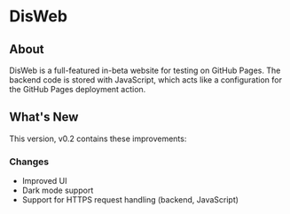 # DisWeb
## About
DisWeb is a full-featured in-beta website for testing on GitHub Pages. The backend code is stored with JavaScript, which acts like a configuration for the GitHub Pages deployment action.

## What's New
This version, v0.2 contains these improvements:

### Changes
- Improved UI
- Dark mode support
- Support for HTTPS request handling (backend, JavaScript)